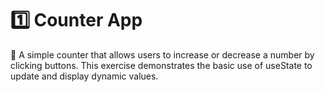 # 1️⃣ Counter App

📌 A simple counter that allows users to increase or decrease a number by clicking buttons. This exercise demonstrates the basic use of useState to update and display dynamic values.

